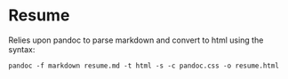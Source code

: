 Resume
======

Relies upon pandoc to parse markdown and convert to html using the syntax:

```
pandoc -f markdown resume.md -t html -s -c pandoc.css -o resume.html
```
